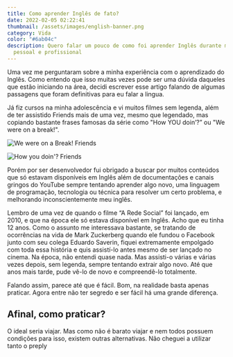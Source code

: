 ```yaml
---
title: Como aprender Inglês de fato?
date: 2022-02-05 02:22:41
thumbnail: /assets/images/english-banner.png
category: Vida
color: "#6ab04c"
description: Quero falar um pouco de como foi aprender Inglês durante minha vida
  pessoal e profissional
---
```

Uma vez me perguntaram sobre a minha experiência com o aprendizado do Inglês. Como entendo que isso muitas vezes pode ser uma dúvida daqueles que estão iniciando na área, decidi escrever esse artigo falando de algumas passagens que foram definitivas para eu falar a lingua.

Já fiz cursos na minha adolescência e vi muitos filmes sem legenda, além de ter assistido Friends mais de uma vez, mesmo que legendado, mas copiando bastante frases famosas da série como "How YOU doin’?” ou "We were on a break!".

![We were on a Break! Friends](/assets/images/wewereonabreak.gif "We were on a Break! Friends")

![How you doin'? Friends](/assets/images/howyoudoing.gif "How you doin'? Friends")

Porém por ser desenvolvedor fui obrigado a buscar por muitos conteúdos que só estavam disponíveis em Inglês além de documentações e canais gringos do YouTube sempre tentando aprender algo novo, uma linguagem de programação, tecnologia ou técnica para resolver um certo problema, e melhorando inconscientemente meu inglês.

Lembro de uma vez de quando o filme “A Rede Social” foi lançado, em 2010, e que na época ele só estava disponível em Inglês. Acho que eu tinha 12 anos. Como o assunto me interessava bastante, se tratando de ocorrências na vida de Mark Zuckerberg quando ele fundou o Facebook junto com seu colega Eduardo Saverin, fiquei extremamente empolgado com toda essa história e quis assistí-lo antes mesmo de ser lançado no cinema. Na época, não entendi quase nada. Mas assisti-o várias e várias vezes depois, sem legenda, sempre tentando extrair algo novo. Até que anos mais tarde, pude vê-lo de novo e compreendê-lo totalmente.

Falando assim, parece até que é fácil. Bom, na realidade basta apenas praticar. Agora entre não ter segredo e ser fácil há uma grande diferença.

## Afinal, como praticar?

O ideal seria viajar. Mas como não é barato viajar e nem todos possuem condições para isso, existem outras alternativas. Não cheguei a utilizar tanto o preply